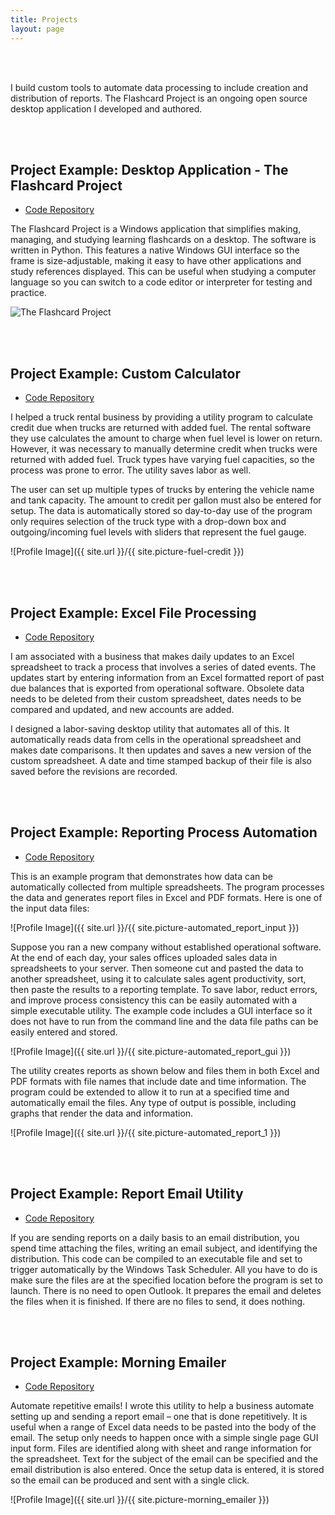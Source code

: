 ```yaml
---
title: Projects
layout: page
---
```


<br>
<br>
<p>I build custom tools to automate data processing to include creation and distribution of reports. The Flashcard Project is an ongoing open source desktop application I developed and authored.</p>
<br>
<br>
<h2>Project Example: Desktop Application - The Flashcard Project</h2>
<ul>
<li><a href="https://github.com/jnwillits/The-Flashcard-Project">Code Repository</a></li>
</ul>

<p>The Flashcard Project is a Windows application that simplifies making, managing, and studying learning flashcards on a desktop. The software is written in Python. This features a native Windows GUI interface so the frame is size-adjustable, making it easy to have other applications and study references displayed. This can be useful when studying a computer language so you can switch to a code editor or interpreter for testing and practice.</p>

![The Flashcard Project]( https://jnwillits.github.io/indigo/assets/images/fp-screen_1280x640.png )

<br>
<br>
<h2>Project Example: Custom Calculator</h2>
<ul>
<li><a href="https://raw.githubusercontent.com/jnwillits/my-coding-projects/tic-tac-toe/fuel-credit.py">Code Repository</a></li>
</ul>

<p>I helped a truck rental business by providing a utility program to calculate credit due when trucks are returned with added fuel. The rental software they use calculates the amount to charge when fuel level is lower on return. However, it was necessary to manually determine credit when trucks were returned with added fuel. Truck types have varying fuel capacities, so the process was prone to error. The utility saves labor as well.</p>

<p>The user can set up multiple types of trucks by entering the vehicle name and tank capacity. The amount to credit per gallon must also be entered for setup. The data is automatically stored so day-to-day use of the program only requires selection of the truck type with a drop-down box and outgoing/incoming fuel levels with sliders that represent the fuel gauge.</p>

![Profile Image]({{ site.url }}/{{ site.picture-fuel-credit }})



<br>
<br>
<h2>Project Example: Excel File Processing</h2>
<ul>
<li><a href="https://raw.githubusercontent.com/jnwillits/past-due-accounts-utility/master/auction-planner-utility.py">Code Repository</a></li>
</ul>

<p>I am associated with a business that makes daily updates to an Excel spreadsheet to track a process that involves a series of dated events. The updates start by entering information from an Excel formatted report of past due balances that is exported from operational software. Obsolete data needs to be deleted from their custom spreadsheet, dates needs to be compared and updated, and new accounts are added.</p>

<p>I designed a labor-saving desktop utility that automates all of this. It automatically reads data from cells in the operational spreadsheet and makes date comparisons. It then updates and saves a new version of the custom spreadsheet. A date and time stamped backup of their file is also saved before the revisions are recorded.</p>


<br>
<br>
<h2>Project Example: Reporting Process Automation</h2>
<ul>
<li><a href="https://raw.githubusercontent.com/jnwillits/reporting-process-automation-utility/master/reporting-utility.py">Code Repository</a></li>
</ul>

<p>This is an example program that demonstrates how data can be automatically collected from multiple spreadsheets. The
program processes the data and generates report files in Excel and PDF formats.  Here is one of the input data files:</p>

![Profile Image]({{ site.url }}/{{ site.picture-automated_report_input }})

<p>Suppose you ran a new company without established operational software. At the end of each day, your sales offices
uploaded sales data in spreadsheets to your server. Then someone cut and pasted the data to another spreadsheet, using it to 
calculate sales agent productivity, sort, then paste the results to a reporting template. To save labor, reduct errors, and
improve process consistency this can be easily automated with a simple executable utility. The example code includes a GUI
interface so it does not have to run from the command line and the data file paths can be easily entered and stored.</p>

![Profile Image]({{ site.url }}/{{ site.picture-automated_report_gui }})

<p>The utility creates reports as shown below and files them in both Excel and PDF formats with file names that include date
and time information. The program could be extended to allow it to run at a specified time and automatically email the files.
Any type of output is possible, including graphs that render the data and information.</p>

![Profile Image]({{ site.url }}/{{ site.picture-automated_report_1 }})


<br>
<br>
<h2>Project Example: Report Email Utility</h2>
<ul>
<li><a href="https://raw.githubusercontent.com/jnwillits/Report-Email-Utility/master/report-email-utility.py">Code Repository</a></li>
</ul>

<p>If you are sending reports on a daily basis to an email distribution, you spend time attaching the files, writing an email subject, and identifying the distribution. This code can be compiled to an executable file and set to trigger automatically by the Windows Task Scheduler. All you have to do is make sure the files are at the specified location before the program is set to launch. There is no need to open Outlook. It prepares the email and deletes the files when it is finished. If there are no files to send, it does nothing.</p>

<br>
<br>
<h2>Project Example: Morning Emailer</h2>
<ul>
<li><a href="https://raw.githubusercontent.com/jnwillits/morning-emailer/master/morning-emailer.py">Code Repository</a></li>
</ul>

<p>Automate repetitive emails! I wrote this utility to help a business automate setting up and sending a report email – one that is done repetitively. It is useful when a range of Excel data needs to be pasted into the body of the email. The setup only needs to happen once with a simple single page GUI input form. Files are identified along with sheet and range information for the spreadsheet. Text for the subject of the email can be specified and the email distribution is also entered. Once the setup data is entered, it is stored so the email can be produced and sent with a single click.</p>

![Profile Image]({{ site.url }}/{{ site.picture-morning_emailer }})
